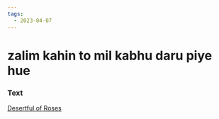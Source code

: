```yaml
---
tags:
  - 2023-04-07
---
```

# zalim kahin to mil kabhu daru piye hue

### Text
[Desertful of Roses](http://www.columbia.edu/itc/mealac/pritchett/00garden/06c/0611/index_0611.html)


